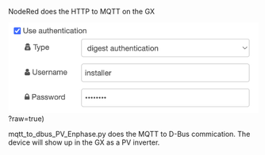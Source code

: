 NodeRed does the HTTP to MQTT on the GX

![alt text](https://github.com/shaneyake/VictronEnphase/blob/main/nodered_credentials.png)?raw=true)

mqtt_to_dbus_PV_Enphase.py does the MQTT to D-Bus commication.
The device will show up in the GX as a PV inverter.
